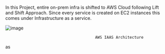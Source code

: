 In this Project, entire on-prem infra is shifted to AWS Cloud following Lift and Shift Approach. Since every service is created on EC2 instances this comes under Infrastructure as a service.



![image](https://github.com/venkatapavan2905/AWS_Project_IAAS/assets/138016465/361e6007-468c-4faa-9c12-cfb18f707d59)

                                           AWS IAAS Architecture

as
